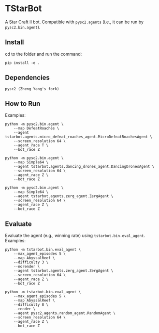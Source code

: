 # TStarBot

A Star Craft II bot. Compatible with `pysc2.agents` (i.e., it can be run by `pysc2.bin.agent`).

## Install
cd to the folder and run the command:
```
pip install -e .
```

## Dependencies
```
pysc2 (Zheng Yang's fork)
```

## How to Run
Examples:

```
python -m pysc2.bin.agent \
    --map DefeatRoaches \
    --agent tstarbot.agents.micro_defeat_roaches_agent.MicroDefeatRoachesAgent \
    --screen_resolution 64 \
    --agent_race T \
    --bot_race Z
```

```
python -m pysc2.bin.agent \
    --map Simple64 \
    --agent tstarbot.agents.dancing_drones_agent.DancingDronesAgent \
    --screen_resolution 64 \
    --agent_race Z \
    --bot_race Z
```

```
python -m pysc2.bin.agent \
    --map Simple64 \
    --agent tstarbot.agents.zerg_agent.ZergAgent \
    --screen_resolution 64 \
    --agent_race Z \
    --bot_race Z
```

## Evaluate
Evaluate the agent (e.g., winning rate) using `tstarbot.bin.eval_agent`. Examples:
```
python -m tstarbot.bin.eval_agent \
    --max_agent_episodes 5 \
    --map AbyssalReef \
    --difficulty 3 \
    --norender \
    --agent tstarbot.agents.zerg_agent.ZergAgent \
    --screen_resolution 64 \
    --agent_race Z \
    --bot_race Z
```

```
python -m tstarbot.bin.eval_agent \
    --max_agent_episodes 5 \
    --map AbyssalReef \
    --difficulty 8 \
    --render \
    --agent pysc2.agents.random_agent.RandomAgent \
    --screen_resolution 64 \
    --agent_race Z \
    --bot_race Z
```

